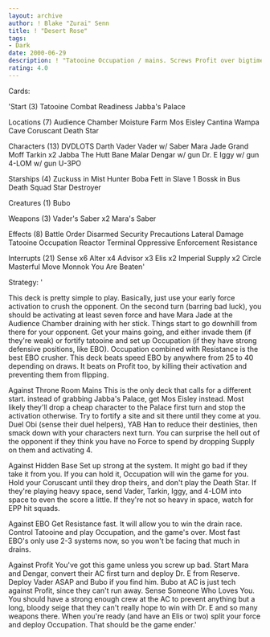 ```yaml
---
layout: archive
author: ! Blake "Zurai" Senn
title: ! "Desert Rose"
tags:
- Dark
date: 2000-06-29
description: ! "Tatooine Occupation / mains. Screws Profit over bigtime."
rating: 4.0
---
```

Cards: 

'Start (3)
Tatooine
Combat Readiness
Jabba's Palace

Locations (7)
Audience Chamber
Moisture Farm
Mos Eisley
Cantina
Wampa Cave
Coruscant
Death Star

Characters (13)
DVDLOTS
Darth Vader
Vader w/ Saber
Mara Jade
Grand Moff Tarkin x2
Jabba The Hutt
Bane Malar
Dengar w/ gun
Dr. E
Iggy w/ gun
4-LOM w/ gun
U-3PO

Starships (4)
Zuckuss in Mist Hunter
Boba Fett in Slave 1
Bossk in Bus
Death Squad Star Destroyer

Creatures (1)
Bubo

Weapons (3)
Vader's Saber x2
Mara's Saber

Effects (8)
Battle Order
Disarmed
Security Precautions
Lateral Damage
Tatooine Occupation
Reactor Terminal
Oppressive Enforcement
Resistance

Interrupts (21)
Sense x6
Alter x4
Advisor x3
Elis x2
Imperial Supply x2
Circle
Masterful Move
Monnok
You Are Beaten'

Strategy: '

This deck is pretty simple to play. Basically, just use your early force activation to crush the opponent. On the second turn (barring bad luck), you should be activating at least seven force and have Mara Jade at the Audience Chamber draining with her stick. Things start to go downhill from there for your opponent. Get your mains going, and either invade them (if they're weak) or fortify tatooine and set up Occupation (if they have strong defensive positions, like EBO). Occupation combined with Resistance is the best EBO crusher. This deck beats speed EBO by anywhere from 25 to 40 depending on draws. It beats on Profit too, by killing their activation and preventing them from flipping.

Against Throne Room Mains This is the only deck that calls for a different start. instead of grabbing Jabba's Palace, get Mos Eisley instead. Most likely they'll drop a cheap character to the Palace first turn and stop the activation otherwise. Try to fortify a site and sit there until they come at you. Duel Obi (sense their duel helpers), YAB Han to reduce their destinies, then smack down with your characters next turn. You can surprise the hell out of the opponent if they think you have no Force to spend by dropping Supply on them and activating 4.

Against Hidden Base Set up strong at the system. It might go bad if they take it from you. If you can hold it, Occupation will win the game for you. Hold your Coruscant until they drop theirs, and don't play the Death Star. If they're playing heavy space, send Vader, Tarkin, Iggy, and 4-LOM into space to even the score a little. If they're not so heavy in space, watch for EPP hit squads.

Against EBO Get Resistance fast. It will allow you to win the drain race. Control Tatooine and play Occupation, and the game's over. Most fast EBO's only use 2-3 systems now, so you won't be facing that much in drains.

Against Profit You've got this game unless you screw up bad. Start Mara and Dengar, convert their AC first turn and deploy Dr. E from Reserve. Deploy Vader ASAP and Bubo if you find him. Bubo at AC is just tech against Profit, since they can't run away. Sense Someone Who Loves You. You should have a strong enough crew at the AC to prevent anything but a long, bloody seige that they can't really hope to win with Dr. E and so many weapons there. When you're ready (and have an Elis or two) split your force and deploy Occupation. That should be the game ender.'